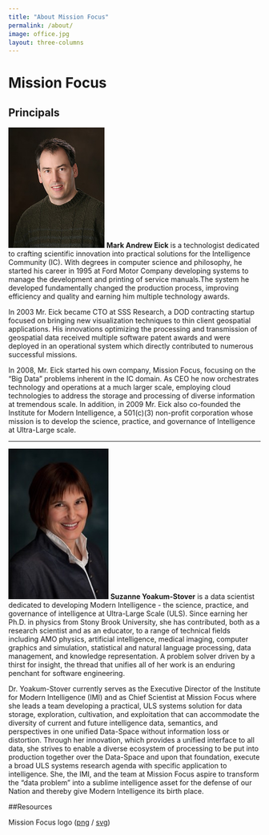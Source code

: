 ```yaml
---
title: "About Mission Focus"
permalink: /about/
image: office.jpg
layout: three-columns
---
```


# Mission Focus

## Principals

![Mark Andrew Eick](/static/images/eick.jpg) **Mark Andrew Eick** is a technologist dedicated to crafting scientific innovation into practical solutions for the Intelligence Community (IC). With degrees in computer science and philosophy, he started his career in 1995 at Ford Motor Company developing systems to manage the development and printing of service manuals.The system he developed fundamentally changed the production process, improving efficiency and quality and earning him multiple technology awards.

In 2003 Mr. Eick became CTO at SSS Research, a DOD contracting startup focused on bringing new visualization techniques to thin client geospatial applications. His innovations optimizing the processing and transmission of geospatial data received multiple software patent awards and were deployed in an operational system which directly contributed to numerous successful missions.

In 2008, Mr. Eick started his own company, Mission Focus, focusing on the “Big Data” problems inherent in the IC domain. As CEO he now orchestrates technology and operations at a much larger scale, employing cloud technologies to address the storage and processing of diverse information at tremendous scale. In addition, in 2009 Mr. Eick also co-founded the Institute for Modern Intelligence, a 501(c)(3) non-profit corporation whose mission is to develop the science, practice, and governance of Intelligence at Ultra-Large scale.

---

![Suzanne Yoakum-Stover](/static/images/suzanne-yoakum-stover.jpg) **Suzanne Yoakum-Stover** is a data scientist dedicated to developing Modern Intelligence - the science, practice, and governance of intelligence at Ultra-Large Scale (ULS). Since earning her Ph.D. in physics from Stony Brook University, she has contributed, both as a research scientist and as an educator, to a range of technical fields including AMO physics, artificial intelligence, medical imaging, computer graphics and simulation, statistical and natural language processing, data management, and knowledge representation. A problem solver driven by a thirst for insight, the thread that unifies all of her work is an enduring penchant for software engineering.

Dr. Yoakum-Stover currently serves as the Executive Director of the Institute for Modern Intelligence (IMI) and as Chief Scientist at Mission Focus where she leads a team developing a practical, ULS systems solution for data storage, exploration, cultivation, and exploitation that can accommodate the diversity of current and future intelligence data, semantics, and perspectives in one unified Data-Space without information loss or distortion. Through her innovation, which provides a unified interface to all data, she strives to enable a diverse ecosystem of processing to be put into production together over the Data-Space and upon that foundation, execute a broad ULS systems research agenda with specific application to intelligence. She, the IMI, and the team at Mission Focus aspire to transform the “data problem” into a sublime intelligence asset for the defense of our Nation and thereby give Modern Intelligence its birth place.

##Resources

Mission Focus logo (<a href="/static/images/mission-focus-logo.png">png</a> / <a href="/static/images/images-svg/logo-missionfocus.svg">svg</a>)
